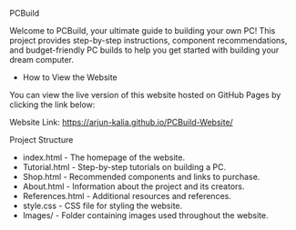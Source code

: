 PCBuild

Welcome to PCBuild, your ultimate guide to building your own PC! This project provides step-by-step instructions, component recommendations, and budget-friendly PC builds to help you get started with building your dream computer.

* How to View the Website

You can view the live version of this website hosted on GitHub Pages by clicking the link below:

Website Link: https://arjun-kalia.github.io/PCBuild-Website/

Project Structure
* index.html - The homepage of the website.
* Tutorial.html - Step-by-step tutorials on building a PC.
* Shop.html - Recommended components and links to purchase.
* About.html - Information about the project and its creators.
* References.html - Additional resources and references.
* style.css - CSS file for styling the website.
* Images/ - Folder containing images used throughout the website.
